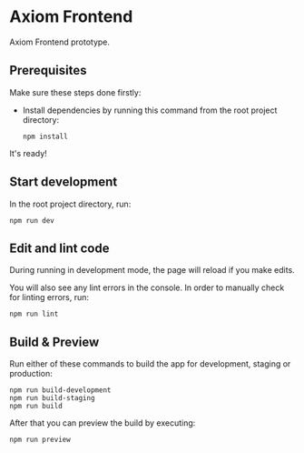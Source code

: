 # Axiom Frontend

Axiom Frontend prototype.

## Prerequisites

Make sure these steps done firstly:

- Install dependencies by running this command from the root project directory:

    ```
    npm install
    ```

It's ready!

## Start development

In the root project directory, run:

```
npm run dev
```

## Edit and lint code

During running in development mode, the page will reload if you make edits.

You will also see any lint errors in the console. In order to manually check for linting errors, run:

```
npm run lint
```

## Build & Preview

Run either of these commands to build the app for development, staging or production:

```
npm run build-development
npm run build-staging
npm run build
```

After that you can preview the build by executing:

```
npm run preview
```
